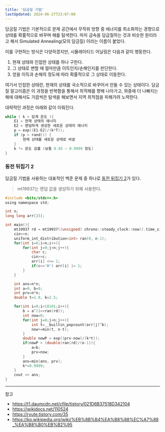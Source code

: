 ```yaml
---
title: '담금질 기법'
lastUpdated: 2024-06-27T23:07:00
---
```

담금질 기법은 기본적으로 문제 공간에서 무작위 방향 중 에너지를 최소화하는 경향으로 상태를 확률적으로 바꾸며 해를 탐색한다. 마치 금속을 담금질하는 것과 비슷한 원리라고 해서 Simulated Annealing(모의 담금질) 이라는 이름이 붙었다.

이를 구현하는 방식은 다양하겠지만, 시뮬레이티드 어닐링은 다음과 같이 행동한다. 

1. 현재 상태와 인접한 상태를 하나 구한다.
2. 그 상태로 변할 때 얼마만큼 이득인지/손해인지를 판단한다.
3. 얻을 이득과 손해의 정도에 따라 확률적으로 그 상태로 이동한다. 

여기서 인접한 상태란, 현재의 상태를 국소적으로 바꾸어서 만들 수 있는 상태이다. 담금질 알고리즘은 이 과정을 반복함을 통해서 최적해를 향해 나아가고, 와중에 더 나빠지는 해에 대해서도 가끔씩은 탐색을 해보면서 지역 최적점을 피해가려 노력한다.

대략적인 과정은 아래와 같이 이뤄진다.

```c
while ( k > 임계 온도 ){
    E1 = 현재 상태의 에너지
    E2 = 랜덤하게 생성한 새로운 상태의 에너지
    p = exp((E1-E2)/(k*T));
    if (p > rand()) {
        현재 상태를 새로운 상태로 바꿈
    }
    k *= 온도 감률 (보통 0.95 ~ 0.9999 정도)
}
```

### 동전 뒤집기 2

담금질 기법을 사용하는 대표적인 백준 문제 중 하나로 [동전 뒤집기 2](https://www.acmicpc.net/problem/2582)가 있다.

> mt19937는 랜덤 값을 생성하기 위해 사용한다.

```c
#include <bits/stdc++.h>
using namespace std;

int n;
long long arr[33];

int main(){
	mt19937 rd = mt19937((unsigned) chrono::steady_clock::now().time_since_epoch().count());
	cin>>n;
	uniform_int_distribution<int> ran(0, n-1);
	for(int i=0;i<n;i++){
		for(int j=0;j<n;j++){
			char c; 
            cin>>c;
			arr[i] <<= 1;
			if(c=='H') arr[i] |= 1;
		}
	}

	int ans=n*n;
	int a=0, b=0;
	int prv=n*n;
	double t=1.0, k=2.5;

	for(int i=0;i<10101;i++){
		b = a^(1<<ran(rd));
		int now=0;
		for(int j=0;j<n;j++){
			int t=__builtin_popcount(arr[j]^b);
			now+=min(t, n-t);
		}
		double nowP = exp((prv-now)/(k*t));
		if(nowP > (double)ran(rd)/(n-1)){
			a=b;
            prv=now;
		}
		ans=min(ans, prv);
		k*=0.9999;
	}
	cout << ans;
}
```

---
참고
- https://t1.daumcdn.net/cfile/tistory/021D6B37518D342104
- https://wikidocs.net/110524
- https://ryute.tistory.com/35
- https://ko.wikipedia.org/wiki/%EB%8B%B4%EA%B8%88%EC%A7%88_%EA%B8%B0%EB%B2%95